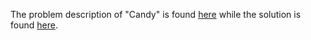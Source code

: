 The problem description of "Candy" is found [here](https://leetcode.com/problems/candy/description/?envType=daily-question&envId=2023-09-13) while the solution is found [here](https://github.com/aurimas13/Solutions-To-Problems/blob/main/LeetCode/Java%20Solutions/Candy/candy.java).
